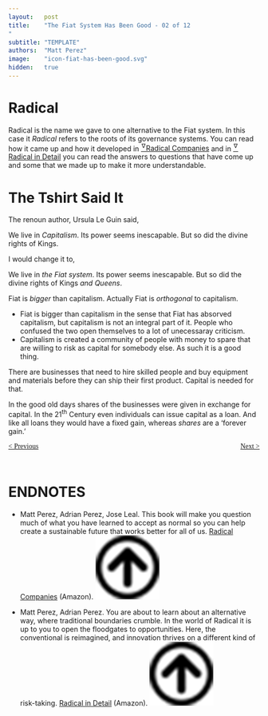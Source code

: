 ```yaml
---
layout:   post
title:    "The Fiat System Has Been Good - 02 of 12
"
subtitle: "TEMPLATE"
authors:  "Matt Perez"
image:    "icon-fiat-has-been-good.svg"
hidden:   true
---
```


<div style="display:none; ">
 <p>Time for an alternative.</p>
</div>

<h1>Radical</h1>
 <p>Radical is the name we gave to one alternative to the Fiat system. In this case it <em>Radical</em> refers to the roots of its governance systems. You can read how it came up and how it developed in <a href="#en01"><sup id="bm01">&hairsp;&nabla;&hairsp;</sup>Radical Companies</a> and in <a href="#en02"><sup id="bm02">&hairsp;&nabla;&hairsp;</sup>Radical in Detail</a> you can read the answers to questions that have come up and some that we made up to make it more understandable.</p>

<h1>The Tshirt Said It</h1>
 <p>The renoun author, Ursula Le Guin said,</p>
  <div class="_citation">
   <p>We live in <em>Capitalism</em>. Its power seems inescapable. But so did the divine rights of Kings.</p>
  </div>
 <p>I would change it to,</p>
  <div class="_citation">
   <p>We live in <em>the Fiat system</em>. Its power seems inescapable. But so did the divine rights of Kings <em>and Queens</em>.</p>
  </div>
  <p>Fiat is <em>bigger</em> than capitalism. Actually Fiat is <em>orthogonal</em> to capitalism.</p>
   <ul>
    <li>
     Fiat is bigger than capitalism in the sense that Fiat has absorved capitalism, but capitalism is not an integral part of it. People who confused the two open themselves to a lot of unecessaray criticism.
    </li>
    <li>
     Capitalism is created a community of people with money to spare that are willing to risk as capital for somebody else. As such it is a good thing.
    </li>
   </ul>
   <p>There are businesses that need to hire skilled people and buy equipment and materials before they can ship their first product. Capital is needed for that.</p>
   <p>In the good old days shares of the businesses were given in exchange for capital. In the 21<sup>th</sup> Century even individuals can issue capital as a loan. And like all loans they would have a fixed gain, whereas <em>shares</em> are a &lsquo;forever gain.&rsquo;</p>

<div style="margin-bottom:1in; font-family: American Typewriter, serif; ">
 <span style="float:left; ">
  <a href="https://radicalcompanies.com/2024/11/28/intro-the-fiat-system-has-been-good">&lt; Previous</a>
 </span>
 <span style="float:right; ">
  <a href="https://radicalcompanies.com/2024/12/03/03-the-fiat-system-has-been-good">Next &gt;</a>
 </span>
</div>

<h1 class="_section">ENDNOTES</h1>
 <ul>
  <li id="en01">
   <p class="_list-item">
    Matt Perez, Adrian Perez, Jose Leal.
    This book will make you question much of what you have learned to accept as normal so you can help create a sustainable future that works better for all of us.
    <a href="https://www.amazon.com/dp/B0CW1HV3SK" target='_blank'>Radical Companies</a> (Amazon).
    <a class="_uparrow" href="#bm01"><img src="/assets/img/arrow-up-icon.png"></a>
   </p>
  </li>
  <li id="en02">
   <p class="_list-item">
    Matt Perez, Adrian Perez.
    You are about to learn about an alternative way, where traditional boundaries crumble. In the world of Radical it is up to you to open the floodgates to opportunities. Here, the conventional is reimagined, and innovation thrives on a different kind of risk-taking.
    <a href="https://www.amazon.com/dp/B0CN3X7J93" target='_blank'>Radical in Detail</a> (Amazon).
    <a class="_uparrow" href="#bm02"><img src="/assets/img/arrow-up-icon.png"></a>
   </p>
  </li>
 </ul>

























